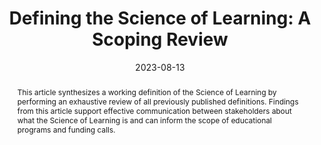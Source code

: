 ---
abstract: "This article synthesizes a working definition of the Science of Learning by performing an exhaustive review of all previously published definitions. Findings from this article support effective communication between stakeholders about what the Science of Learning is and can inform the scope of educational programs and funding calls."

authors:
- Adam-John-Privitera
- S.H.S. Ng
- Annabel-Chen

date: "2023-08-13"
doi: "https://doi.org/10.1016/j.tine.2023.100206"
featured: false
projects: ""
publication: "Trends in Neuroscience and Education"
publication_short: ""
publication_types:
# Legend: 0 = Uncategorized; 1 = Conference paper; 2 = Journal article;
# 3 = Preprint / Working Paper; 4 = Report; 5 = Book; 6 = Book section;
# 7 = Thesis; 8 = Patent
- "2"
publishDate: "2023-08-13"
tags:
- Learning
title: "Defining the Science of Learning: A Scoping Review"
url_code: ""
url_dataset: ""
url_pdf: ""
url_poster: ""
url_project: ""
url_slides: ""
url_source: ""
url_video: ""
---